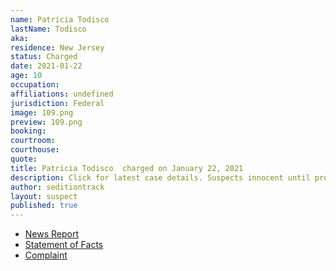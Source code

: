 ```yaml
---
name: Patricia Todisco
lastName: Todisco
aka: 
residence: New Jersey
status: Charged
date: 2021-01-22
age: 10
occupation: 
affiliations: undefined
jurisdiction: Federal
image: 109.png
preview: 109.png
booking: 
courtroom: 
courthouse: 
quote: 
title: Patricia Todisco  charged on January 22, 2021
description: Click for latest case details. Suspects innocent until proven guilty.
author: seditiontrack
layout: suspect
published: true
---
```

- [News Report](https://philadelphia.cbslocal.com/2021/01/22/marissa-suarez-us-capitol-riots-five-arrests-new-jersey-marissa-suarez-correctional-police-officer/)
- [Statement of Facts](https://www.justice.gov/opa/page/file/1359596/download)
- [Complaint](https://www.justice.gov/opa/page/file/1359596/download)
